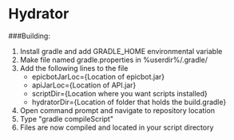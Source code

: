 # Hydrator
###Building:

1. Install gradle and add GRADLE_HOME environmental variable
2. Make file named gradle.properties in %userdir%/.gradle/
3. Add the following lines to the file
    - epicbotJarLoc={Location of epicbot.jar}
    - apiJarLoc={Location of API.jar}
    - scriptDir={Location where you want scripts installed}
    - hydratorDir={Location of folder that holds the build.gradle}
4. Open command prompt and navigate to repository location
5. Type "gradle compileScript"
6. Files are now compiled and located in your script directory